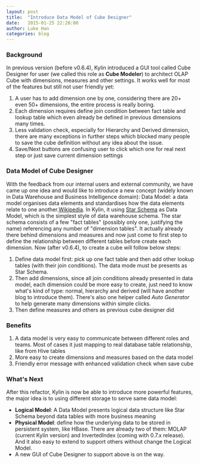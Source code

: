 ```yaml
---
layout: post
title:  "Introduce Data Model of Cube Designer"
date:   2015-01-25 22:28:00
author: Luke Han
categories: blog
---
```


### Background
In previous version (before v0.6.4), Kylin introduced a GUI tool called Cube Designer for user (we called this role as __Cube Modeler__) to architect OLAP Cube with dimensions, measures and other settings. It works well for most of the features but still not user friendly yet: 

1. A user has to add dimension one by one, considering there are 20+ even 50+ dimensions, the entire process is really boring. 
2. Each dimension requires define join condition between fact table and lookup table which even already be defined in previous dimensions many times.
3. Less validation check, especially for Hierarchy and Derived dimension, there are many exceptions in further steps which blocked many people to save the cube definition without any idea about the issue.
4. Save/Next buttons are confusing user to click which one for real next step or just save current dimension settings

### Data Model of Cube Designer
With the feedback from our internal users and external community, we have came up one idea and would like to introduce a new concept (widely known in Data Warehouse and Business Intelligence domain): Data Model: a data model organises data elements and standardises how the data elements relate to one another.[Wikipedia](http://en.wikipedia.org/wiki/Data_model). In Kylin, it using [Star Schema](http://en.wikipedia.org/wiki/Star_schema) as Data Model, which is the simplest style of data warehouse schema. The star schema consists of a few "fact tables" (possibly only one, justifying the name) referencing any number of "dimension tables". It actually already there behind dimensions and measures and now just come to first step to define the relationship between different tables before create each dimension. 
Now (after v0.6.4), to create a cube will follow below steps:

1. Define data model first: pick up one fact table and then add other lookup tables (with their join conditions). The data mode must be presents as Star Schema.
2. Then add dimensions, since all join conditions already presented in data model, each dimension could be more easy to create, just need to know what's kind of type: normal, hierarchy and derived (will have another blog to introduce them). There's also one helper called _Auto Generator_ to help generate many dimensions within simple clicks.
3. Then define measures and others as previous cube designer did

### Benefits
1. A data model is very easy to communicate between different roles and teams. Most of cases it just mapping to real database table relationship, like from Hive tables
2. More easy to create dimensions and measures based on the data model
3. Friendly error message with enhanced validation check when save cube


### What's Next
After this refactor, Kylin is now be able to introduce more powerful features, the major idea is to using different storage to serve same data model:

* __Logical Model__: A Data Model presents logical data structure like Star Schema beyond data tables with more business meaning
* __Physical Model__: define how the underlying data to be stored in persistent system, like HBase. There are already two of them: MOLAP (current Kylin version) and InvertedIndex (coming with 0.7.x release). And it also easy to extend to support others without change the Logical Model.
* A new GUI of Cube Designer to support above is on the way.





